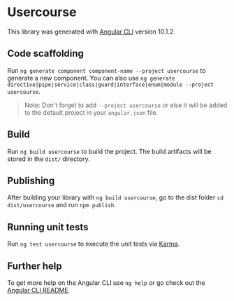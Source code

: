 # Usercourse

This library was generated with [Angular CLI](https://github.com/angular/angular-cli) version 10.1.2.

## Code scaffolding

Run `ng generate component component-name --project usercourse` to generate a new component. You can also use `ng generate directive|pipe|service|class|guard|interface|enum|module --project usercourse`.
> Note: Don't forget to add `--project usercourse` or else it will be added to the default project in your `angular.json` file. 

## Build

Run `ng build usercourse` to build the project. The build artifacts will be stored in the `dist/` directory.

## Publishing

After building your library with `ng build usercourse`, go to the dist folder `cd dist/usercourse` and run `npm publish`.

## Running unit tests

Run `ng test usercourse` to execute the unit tests via [Karma](https://karma-runner.github.io).

## Further help

To get more help on the Angular CLI use `ng help` or go check out the [Angular CLI README](https://github.com/angular/angular-cli/blob/master/README.md).
